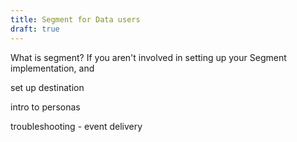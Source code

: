 ```yaml
---
title: Segment for Data users
draft: true
---
```


What is segment? If you aren't involved in setting up your Segment implementation, and

set up destination

intro to personas

troubleshooting - event delivery
